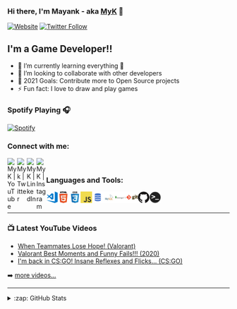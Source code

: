 ### Hi there, I'm Mayank - aka [MyK](https://www.youtube.com/channel/UCoS64ZGsGjzI4BT2cUIM_og) 👋

[![Website](https://img.shields.io/youtube/channel/subscribers/UCoS64ZGsGjzI4BT2cUIM_og?style=for-the-badge)](https://www.youtube.com/channel/UCoS64ZGsGjzI4BT2cUIM_og)
[![Twitter Follow](https://img.shields.io/twitter/follow/itsmedragonite?color=1DA1F2&logo=twitter&style=for-the-badge)](https://twitter.com/intent/follow?original_referer=https%3A%2F%2Fgithub.com%2Fitsmedragonite&screen_name=itsmedragonite)

## I'm a Game Developer!!

- 🌱 I’m currently learning everything 🤣
- 👯 I’m looking to collaborate with other developers
- 🥅 2021 Goals: Contribute more to Open Source projects
- ⚡ Fun fact: I love to draw and play games

### Spotify Playing 🎧

[![Spotify](https://novatorem-mykbgwl.vercel.app/api/spotify)](https://open.spotify.com/user/mayankbangwal)

### Connect with me:

[<img align="left" alt="MyK | YouTube" width="22px" src="https://cdn.jsdelivr.net/npm/simple-icons@v3/icons/youtube.svg" />](https://www.youtube.com/channel/ucos64zgsgjzi4bt2cuim_og)
[<img align="left" alt="Myk | Twitter" width="22px" src="https://cdn.jsdelivr.net/npm/simple-icons@v3/icons/twitter.svg" />](https://twitter.com/itsmedragonite/)
[<img align="left" alt="MyK | LinkedIn" width="22px" src="https://cdn.jsdelivr.net/npm/simple-icons@v3/icons/linkedin.svg" />](https://www.linkedin.com/in/mykbgwl/)
[<img align="left" alt="MyK | Instagram" width="22px" src="https://cdn.jsdelivr.net/npm/simple-icons@v3/icons/instagram.svg" />](https://www.instagram.com/bakamyk/)

<br />

### Languages and Tools:

<img align="left" alt="Visual Studio Code" width="26px" src="https://raw.githubusercontent.com/github/explore/80688e429a7d4ef2fca1e82350fe8e3517d3494d/topics/visual-studio-code/visual-studio-code.png" />
<img align="left" alt="HTML5" width="26px" src="https://raw.githubusercontent.com/github/explore/80688e429a7d4ef2fca1e82350fe8e3517d3494d/topics/html/html.png" />
<img align="left" alt="CSS3" width="26px" src="https://raw.githubusercontent.com/github/explore/80688e429a7d4ef2fca1e82350fe8e3517d3494d/topics/css/css.png" />
<img align="left" alt="JavaScript" width="26px" src="https://raw.githubusercontent.com/github/explore/80688e429a7d4ef2fca1e82350fe8e3517d3494d/topics/javascript/javascript.png" />
<img align="left" alt="SQL" width="26px" src="https://raw.githubusercontent.com/github/explore/80688e429a7d4ef2fca1e82350fe8e3517d3494d/topics/sql/sql.png" />
<img align="left" alt="MySQL" width="26px" src="https://raw.githubusercontent.com/github/explore/80688e429a7d4ef2fca1e82350fe8e3517d3494d/topics/mysql/mysql.png" />
<img align="left" alt="MongoDB" width="26px" src="https://raw.githubusercontent.com/github/explore/80688e429a7d4ef2fca1e82350fe8e3517d3494d/topics/mongodb/mongodb.png" />
<img align="left" alt="Git" width="26px" src="https://raw.githubusercontent.com/github/explore/80688e429a7d4ef2fca1e82350fe8e3517d3494d/topics/git/git.png" />
<img align="left" alt="GitHub" width="26px" src="https://raw.githubusercontent.com/github/explore/78df643247d429f6cc873026c0622819ad797942/topics/github/github.png" />
<img align="left" alt="Terminal" width="26px" src="https://raw.githubusercontent.com/github/explore/80688e429a7d4ef2fca1e82350fe8e3517d3494d/topics/terminal/terminal.png" />

<br />
<br />

---

### 📺 Latest YouTube Videos

<!-- YOUTUBE:START -->

- [When Teammates Lose Hope! (Valorant)](https://www.youtube.com/watch?v=WXL4HZNtU9Q&t)
- [Valorant Best Moments and Funny Fails!!! (2020)](https://www.youtube.com/watch?v=_5CLcDuj5Iw)
- [I'm back in CS:GO! Insane Reflexes and Flicks... (CS:GO)](https://www.youtube.com/watch?v=I61aSzUu9wI&t)
<!-- YOUTUBE:END -->

➡️ [more videos...](https://www.youtube.com/channel/UCoS64ZGsGjzI4BT2cUIM_og)

---

<details>
  <summary>:zap: GitHub Stats</summary>

  <img align="left" alt="Mayank's Github Stats" src="https://github-readme-stats-git-master-mykbgwl.vercel.app/api?username=mykbgwl&show_icons=true&hide_border=true" />

</details>

[twitter]: https://twitter.com/ItsMeDragonite/
[youtube]: https://www.youtube.com/channel/UCoS64ZGsGjzI4BT2cUIM_og
[instagram]: https://www.instagram.com/bakamyk/
[linkedin]: https://www.linkedin.com/in/mykbgwl/

